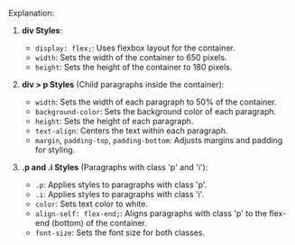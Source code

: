 

Explanation:

1. **div Styles**:
   - `display: flex;`: Uses flexbox layout for the container.
   - `width`: Sets the width of the container to 650 pixels.
   - `height`: Sets the height of the container to 180 pixels.

2. **div > p Styles** (Child paragraphs inside the container):
   - `width`: Sets the width of each paragraph to 50% of the container.
   - `background-color`: Sets the background color of each paragraph.
   - `height`: Sets the height of each paragraph.
   - `text-align`: Centers the text within each paragraph.
   - `margin`, `padding-top`, `padding-bottom`: Adjusts margins and padding for styling.

3. **.p and .i Styles** (Paragraphs with class 'p' and 'i'):
   - `.p`: Applies styles to paragraphs with class 'p'.
   - `.i`: Applies styles to paragraphs with class 'i'.
   - `color`: Sets text color to white.
   - `align-self: flex-end;`: Aligns paragraphs with class 'p' to the flex-end (bottom) of the container.
   - `font-size`: Sets the font size for both classes.
